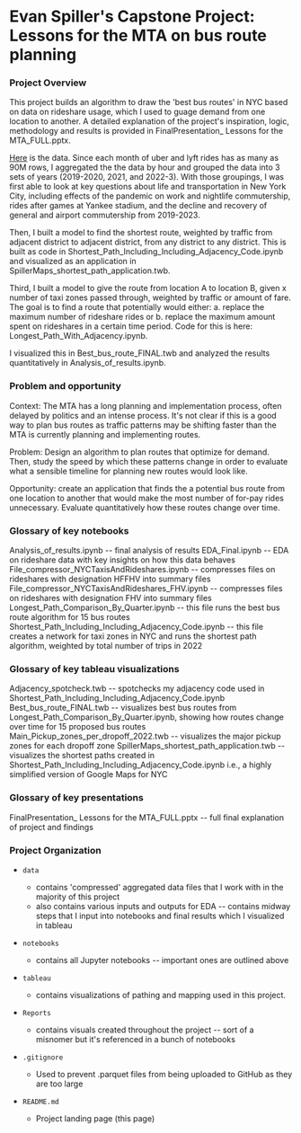 Evan Spiller's Capstone Project: Lessons for the MTA on bus route planning
=========================

### Project Overview  
This project builds an algorithm to draw the 'best bus routes' in NYC based on data on rideshare usage, which I used to guage demand from one location to another. A detailed explanation of the project's inspiration, logic, methodology and results is provided in FinalPresentation_ Lessons for the MTA_FULL.pptx.

 [Here](https://www.nyc.gov/site/tlc/about/tlc-trip-record-data.page) is the data. Since each month of uber and lyft rides has as many as 90M rows, I aggregated the the data by hour and grouped the data into 3 sets of years (2019-2020, 2021, and 2022-3). With those groupings, I was first able to look at key questions about life and transportation in New York City, including effects of the pandemic on work and nightlife commutership, rides after games at Yankee stadium, and the decline and recovery of general and airport commutership from 2019-2023. 

Then, I built a model to find the shortest route, weighted by traffic from adjacent district to adjacent district, from any district to any district. This is built as code in Shortest_Path_Including_Including_Adjacency_Code.ipynb and visualized as an application in SpillerMaps_shortest_path_application.twb. 

Third, I built a model to give the route from location A to location B, given x number of taxi zones passed through, weighted by traffic or amount of fare. The goal is to find a route that potentially would either: a. replace the maximum number of rideshare rides or b. replace the maximum amount spent on rideshares in a certain time period. Code for this is here: Longest_Path_With_Adjacency.ipynb. 

I visualized this in Best_bus_route_FINAL.twb and analyzed the results quantitatively in Analysis_of_results.ipynb.

### Problem and  opportunity

Context: The MTA has a long planning and implementation process, often delayed by politics and an intense process. It's not clear if this is a good way to plan bus routes as traffic patterns may be shifting faster than the MTA is currently planning and implementing routes.

Problem: Design an algorithm to plan routes that optimize for demand. Then, study the speed by which these patterns change in order to evaluate what a sensible timeline for planning new routes would look like.

Opportunity: create an application that finds the a potential bus route from one location to another that would make the most number of for-pay rides unnecessary. Evaluate quantitatively how these routes change over time.


### Glossary of key notebooks

 Analysis_of_results.ipynb -- final analysis of results
 EDA_Final.ipynb -- EDA on rideshare data with key insights on how this data behaves
 File_compressor_NYCTaxisAndRideshares.ipynb -- compresses files on rideshares with designation HFFHV into summary files
 File_compressor_NYCTaxisAndRideshares_FHV.ipynb -- compresses files on rideshares with designation FHV into summary files
 Longest_Path_Comparison_By_Quarter.ipynb -- this file runs the best bus route algorithm for 15 bus routes
 Shortest_Path_Including_Including_Adjacency_Code.ipynb -- this file creates a network for taxi zones in NYC and runs the shortest path algorithm, weighted by total number of trips in 2022

 ### Glossary of key tableau visualizations

Adjacency_spotcheck.twb -- spotchecks my adjacency code used in Shortest_Path_Including_Including_Adjacency_Code.ipynb
 Best_bus_route_FINAL.twb -- visualizes best bus routes from Longest_Path_Comparison_By_Quarter.ipynb, showing how routes change over time for 15 proposed bus routes
 Main_Pickup_zones_per_dropoff_2022.twb -- visualizes the major pickup zones for each dropoff zone
 SpillerMaps_shortest_path_application.twb -- visualizes the shortest paths created in Shortest_Path_Including_Including_Adjacency_Code.ipynb i.e., a highly simplified version of Google Maps for NYC

 ### Glossary of key presentations
 FinalPresentation_ Lessons for the MTA_FULL.pptx -- full final explanation of project and findings

### Project Organization

* `data` 
    - contains 'compressed' aggregated data files that I work with in the majority of this project
    - also contains various inputs and outputs for EDA 
    -- contains midway steps that I input into notebooks and final results which I visualized in tableau

* `notebooks`
    - contains all Jupyter notebooks -- important ones are outlined above

* `tableau`
    - contains visualizations of pathing and mapping used in this project.

* `Reports`
    - contains visuals created throughout the project -- sort of a misnomer but it's referenced in a bunch of notebooks

* `.gitignore`
    - Used to prevent .parquet files from being uploaded to GitHub as they are too large

* `README.md`
    - Project landing page (this page)

